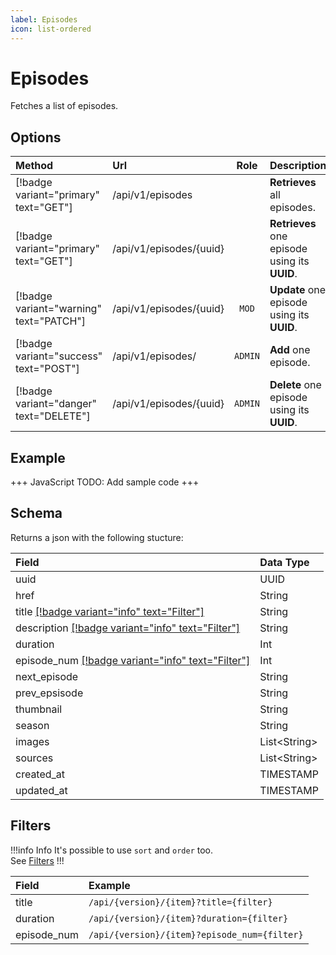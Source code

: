 ```yaml
---
label: Episodes
icon: list-ordered
---
```


# Episodes

Fetches a list of episodes.

## Options

| Method                                  | Url                       |  Role   | Description                                   |
| :-------------------------------------- | :------------------------ | :-----: | :-------------------------------------------- |
| [!badge variant="primary" text="GET"]   | /api/v1/episodes          |         | **Retrieves** all episodes.                   |
| [!badge variant="primary" text="GET"]   | /api/v1/episodes/\{uuid\} |         | **Retrieves** one episode using its **UUID**. |
| [!badge variant="warning" text="PATCH"] | /api/v1/episodes/\{uuid\} |  `MOD`  | **Update** one episode using its **UUID**.    |
| [!badge variant="success" text="POST"]  | /api/v1/episodes/         | `ADMIN` | **Add** one episode.                          |
| [!badge variant="danger" text="DELETE"] | /api/v1/episodes/\{uuid\} | `ADMIN` | **Delete** one episode using its **UUID**.    |

## Example

+++ JavaScript
TODO: Add sample code
+++

## Schema

Returns a json with the following stucture:

| Field                                                         | Data Type      |
| :------------------------------------------------------------ | :------------- |
| uuid                                                          | UUID           |
| href                                                          | String         |
| title [[!badge variant="info" text="Filter"]](#filters)       | String         |
| description [[!badge variant="info" text="Filter"]](#filters) | String         |
| duration                                                      | Int            |
| episode_num [[!badge variant="info" text="Filter"]](#filters) | Int            |
| next_episode                                                  | String         |
| prev_epsisode                                                 | String         |
| thumbnail                                                     | String         |
| season                                                        | String         |
| images                                                        | List\<String\> |
| sources                                                       | List\<String\> |
| created_at                                                    | TIMESTAMP      |
| updated_at                                                    | TIMESTAMP      |

## Filters

!!!info Info
It's possible to use `sort` and `order` too. \
See [Filters](../Guides/Filters.md)
!!!

| Field       | Example                                      |
| :---------- | :------------------------------------------- |
| title       | `/api/{version}/{item}?title={filter}`       |
| duration    | `/api/{version}/{item}?duration={filter}`    |
| episode_num | `/api/{version}/{item}?episode_num={filter}` |
